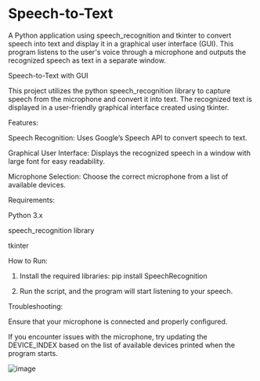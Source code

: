 # Speech-to-Text
A Python application using speech_recognition and tkinter to convert speech into text and display it in a graphical user interface (GUI). This program listens to the user's voice through a microphone and outputs the recognized speech as text in a separate window.


Speech-to-Text with GUI

This project utilizes the python speech_recognition library to capture speech from the microphone and convert it into text. The recognized text is displayed in a user-friendly graphical interface created using tkinter.


Features:

Speech Recognition: Uses Google’s Speech API to convert speech to text.

Graphical User Interface: Displays the recognized speech in a window with large font for easy readability.

Microphone Selection: Choose the correct microphone from a list of available devices.


Requirements:

Python 3.x

speech_recognition library

tkinter


How to Run:

1. Install the required libraries: pip install SpeechRecognition

2. Run the script, and the program will start listening to your speech.


Troubleshooting:

Ensure that your microphone is connected and properly configured.

If you encounter issues with the microphone, try updating the DEVICE_INDEX based on the list of available devices printed when the program starts.


![image](https://github.com/user-attachments/assets/55185501-23cb-4e00-b9fc-e16f7cc585c1)

